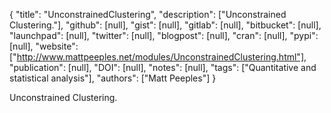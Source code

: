 {
  "title": "UnconstrainedClustering",
  "description": ["Unconstrained Clustering."],
  "github": [null],
  "gist": [null],
  "gitlab": [null],
  "bitbucket": [null],
  "launchpad": [null],
  "twitter": [null],
  "blogpost": [null],
  "cran": [null],
  "pypi": [null],
  "website": ["http://www.mattpeeples.net/modules/UnconstrainedClustering.html"],
  "publication": [null],
  "DOI": [null],
  "notes": [null],
  "tags": ["Quantitative and statistical analysis"],
  "authors": ["Matt Peeples"]
}

<!-- Generated by csv2md.R – do not edit by hand -->

Unconstrained Clustering.